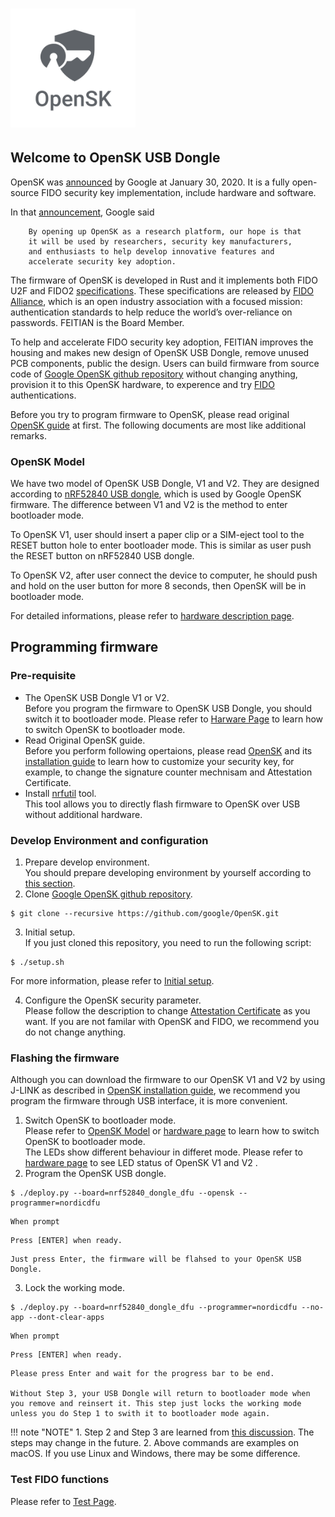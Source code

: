 # <img alt="OpenSK logo" src="images/OpenSK.svg" width="200px">
## Welcome to OpenSK USB Dongle

OpenSK was [announced](https://security.googleblog.com/2020/01/say-hello-to-opensk-fully-open-source.html "Say hello to OpenSK: a fully open-source security key implementation") by Google at January 30, 2020. It is a fully open-source FIDO security key implementation, include hardware and software.  

In that [announcement](https://security.googleblog.com/2020/01/say-hello-to-opensk-fully-open-source.html "Say hello to OpenSK: a fully open-source security key implementation"), Google said  
```
    By opening up OpenSK as a research platform, our hope is that 
    it will be used by researchers, security key manufacturers, 
    and enthusiasts to help develop innovative features and 
    accelerate security key adoption.
```
The firmware of OpenSK is developed in Rust and it implements both FIDO U2F and FIDO2 [specifications](https://fidoalliance.org/specs/fido2/fido-client-to-authenticator-protocol-v2.1-rd-20191217.html). These specifications are released by [FIDO Alliance](https://fidoalliance.org/ "FIDO Alliance"), which is an open industry association with a focused mission: authentication standards to help reduce the world’s over-reliance on passwords. FEITIAN is the Board Member.

To help and accelerate FIDO security key adoption, FEITIAN improves the housing and makes new design of OpenSK USB Dongle, remove unused PCB components, public the design. Users can build firmware from source code of [Google OpenSK github repository](https://github.com/google/opensk "OpenSK") without changing anything, provision it to this OpenSK hardware, to experence and try [FIDO](https://fidoalliance.org/ "FIDO Alliance") authentications.

Before you try to program firmware to OpenSK, please read original [OpenSK guide](https://github.com/google/OpenSK) at first. The following documents are most like additional remarks.

### OpenSK Model
We have two model of OpenSK USB Dongle, V1 and V2. They are designed according to [nRF52840 USB dongle](https://www.nordicsemi.com/Software-and-tools/Development-Kits/nRF52840-Dongle), which is used by Google OpenSK firmware. The difference between V1 and V2 is the method to enter bootloader mode.  

To OpenSK V1, user should insert a paper clip or a SIM-eject tool to the RESET button hole to enter bootloader mode. This is similar as user push the RESET button on nRF52840 USB dongle.  

To OpenSK V2, after user connect the device to computer, he should push and hold on the user button for more 8 seconds, then OpenSK will be in bootloader mode.  

For detailed informations, please refer to [hardware description page](./hardware.md).

## Programming firmware

### Pre-requisite

- The OpenSK USB Dongle V1 or V2.  
Before you program the firmware to OpenSK USB Dongle, you should switch it to bootloader mode. Please refer to [Harware Page](./hardware.md) to learn how to switch OpenSK to bootloader mode.
- Read Original OpenSK guide.  
Before you perform following opertaions, please read [OpenSK](https://github.com/google/opensk) and its [installation guide](https://github.com/google/OpenSK/blob/master/docs/install.md) to learn how to customize your security key, for example, to change the signature counter mechnisam and Attestation Certificate.
- Install [nrfutil](https://pypi.org/project/nrfutil/) tool.  
This tool allows you to directly flash firmware to OpenSK over USB without additional hardware.

### Develop Environment and configuration
1. Prepare develop environment.  
You should prepare developing environment by yourself according to [this section](https://github.com/google/OpenSK/blob/master/docs/install.md#software).
2. Clone [Google OpenSK github repository](https://github.com/google/opensk "OpenSK").  
```
$ git clone --recursive https://github.com/google/OpenSK.git
```  

3. Initial setup.  
If you just cloned this repository, you need to run the following script:  
``` 
$ ./setup.sh
```  
For more information, please refer to [Initial setup](https://github.com/google/OpenSK/blob/master/docs/install.md#initial-setup).  

4. Configure the OpenSK security parameter.  
Please follow the description to change [Attestation Certificate](https://github.com/google/OpenSK/blob/master/docs/install.md#replacing-the-certificates) as you want. If you are not familar with OpenSK and FIDO, we recommend you do not change anything.


### Flashing the firmware

Although you can download the firmware to our OpenSK V1 and V2 by using J-LINK as described in [OpenSK installation guide](https://github.com/google/OpenSK/blob/master/docs/install.md), we recommend you program the firmware through USB interface, it is more convenient.  

1. Switch OpenSK to bootloader mode.  
Please refer to [OpenSK Model](./index.md#opensk-model) or [hardware page](./hardware.md) to learn how to switch OpenSK to bootloader mode.  
The LEDs show different behaviour in differet mode. Please refer to [hardware page](./hardware.md) to see LED status of OpenSK V1 and V2 .
2. Program the OpenSK USB dongle.  
```
$ ./deploy.py --board=nrf52840_dongle_dfu --opensk --programmer=nordicdfu
```  
    When prompt   
```
Press [ENTER] when ready.  
```  
    Just press Enter, the firmware will be flahsed to your OpenSK USB Dongle.  

3. Lock the working mode.  
```
$ ./deploy.py --board=nrf52840_dongle_dfu --programmer=nordicdfu --no-app --dont-clear-apps
```  
    When prompt   
```
Press [ENTER] when ready.  
```  
    Please press Enter and wait for the progress bar to be end.

    Without Step 3, your USB Dongle will return to bootloader mode when you remove and reinsert it. This step just locks the working mode unless you do Step 1 to swith it to bootloader mode again.

!!! note "NOTE"
    1. Step 2 and Step 3 are learned from [this discussion](https://github.com/google/OpenSK/issues/81 "Flash USB dongle without additional hardware"). The steps may change in the future.
    2. Above commands are examples on macOS. If you use Linux and Windows, there may be some difference.

### Test FIDO functions  
Please refer to [Test Page](./test.md).  
